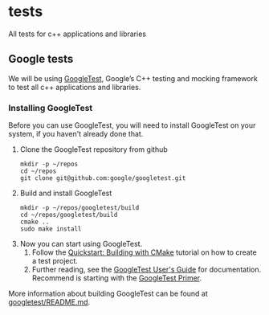 # tests

 All tests for c++ applications and libraries

 ## Google tests

 We will be using [GoogleTest], Google’s C++ testing and mocking framework to 
 test all c++ applications and libraries.

 ### Installing GoogleTest

Before you can use GoogleTest, you will need to install GoogleTest on your system, 
if you haven't already done that.

1. Clone the GoogleTest repository from github
    ```
    mkdir -p ~/repos
    cd ~/repos
    git clone git@github.com:google/googletest.git 
    ```
2. Build and install GoogleTest
    ```
    mkdir -p ~/repos/googletest/build
    cd ~/repos/googletest/build
    cmake ..
    sudo make install
     ```
3. Now you can start using GoogleTest.
   1. Follow the [Quickstart: Building with CMake] tutorial on how to create a test project.
   2. Further reading, see the [GoogleTest User's Guide] for documentation. 
   Recommend is starting with the [GoogleTest Primer].

More information about building GoogleTest can be found at [googletest/README.md].


[GoogleTest]: https://google.github.io/googletest/
[GoogleTest User's Guide]: https://google.github.io/googletest/
[GoogleTest Primer]: https://google.github.io/googletest/primer.html
[googletest/README.md]: https://github.com/google/googletest/blob/main/googletest/README.md
[Quickstart: Building with CMake]: https://github.com/google/googletest/blob/main/docs/quickstart-cmake.md